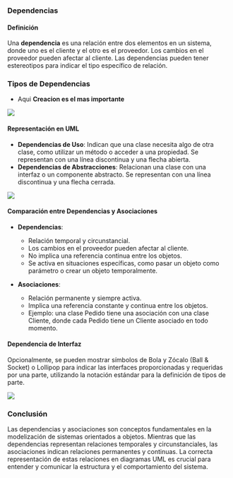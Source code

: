 
### Dependencias

#### Definición
Una **dependencia** es una relación entre dos elementos en un sistema, donde uno es el cliente y el otro es el proveedor. Los cambios en el proveedor pueden afectar al cliente. Las dependencias pueden tener estereotipos para indicar el tipo específico de relación.

### Tipos de Dependencias
- Aqui **Creacion es el mas importante**

![](https://lh7-us.googleusercontent.com/docsz/AD_4nXeemsBONSU9h8stwZ4TFP4b0OFdJXNkgRYOceJzhqQrfwdlyIqf6UYEL4MyI0FkKucYnwvzg7hcyPh-xV39fqPSaF-5U1dSLXRgZKuujhenxUnQ86jEf66RV0DrEwS0m0t4L7L4ZTGomLnPkzU6iAzSTNdc?key=VReuh94fGGpJZLGsXsGdUQ)

#### Representación en UML

- **Dependencias de Uso**: Indican que una clase necesita algo de otra clase, como utilizar un método o acceder a una propiedad. Se representan con una línea discontinua y una flecha abierta.
- **Dependencias de Abstracciones**: Relacionan una clase con una interfaz o un componente abstracto. Se representan con una línea discontinua y una flecha cerrada.

![](https://lh7-us.googleusercontent.com/docsz/AD_4nXdeaIaO33C4GyL8FcaUIbjvrewnSZSEnVQeZXJJ-KFGK3ghOst-h5Pgr9uf7HvsuQk2O7eW2Nk84_EF6wbwmtOHvlRwQy7uNvVrB3sR8ptiobxmg5KVFvEOEf6RnYeDnEM21LYdAVFieM2h9uMOgpPNTEkP?key=VReuh94fGGpJZLGsXsGdUQ)


#### Comparación entre Dependencias y Asociaciones
- **Dependencias**:
  - Relación temporal y circunstancial.
  - Los cambios en el proveedor pueden afectar al cliente.
  - No implica una referencia continua entre los objetos.
  - Se activa en situaciones específicas, como pasar un objeto como parámetro o crear un objeto temporalmente.

- **Asociaciones**:
  - Relación permanente y siempre activa.
  - Implica una referencia constante y continua entre los objetos.
  - Ejemplo: una clase Pedido tiene una asociación con una clase Cliente, donde cada Pedido tiene un Cliente asociado en todo momento.

#### Dependencia de Interfaz
Opcionalmente, se pueden mostrar símbolos de Bola y Zócalo (Ball & Socket) o Lollipop para indicar las interfaces proporcionadas y requeridas por una parte, utilizando la notación estándar para la definición de tipos de parte.

![](https://lh7-us.googleusercontent.com/docsz/AD_4nXdm1ROtRgFNgT6q-OV3xFmw9kLsFF8rtCMaCjfnzkqczpnJEFUNN3_ZauGvKIxr0wUkuAblpnfXu3N_ARvXkfZtEShWIC-AT7P3To48YtxgHPVoM4YO50Ayp74HQ27s-M1NHrCgilfYaXk1oneOmpgrSU8T?key=VReuh94fGGpJZLGsXsGdUQ)


### Conclusión
Las dependencias y asociaciones son conceptos fundamentales en la modelización de sistemas orientados a objetos. Mientras que las dependencias representan relaciones temporales y circunstanciales, las asociaciones indican relaciones permanentes y continuas. La correcta representación de estas relaciones en diagramas UML es crucial para entender y comunicar la estructura y el comportamiento del sistema.